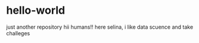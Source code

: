 # hello-world
just another repository
hii humans!!
here selina, i like data scuence and take challeges
